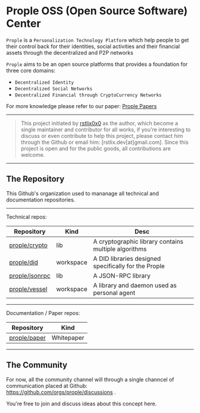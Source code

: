 # Prople OSS (Open Source Software) Center

`Prople` is a `Personalization Technology Platform` which help people to get their control back for their
identities, social activities and their financial assets through the decentralized and P2P networks

`Prople` aims to be an open source platforms that provides a foundation for three core domains:

- `Decentralized Identity` 
- `Decentralized Social Networks`
- `Decentralized Financial through CryptoCurrency Networks`

For more knowledge please refer to our paper: [Prople Papers](https://github.com/prople/paper)

---

> This project initiated by [rstlix0x0](https://github.com/rstlix0x0) as the author, which become a single maintainer
and contributor for all works, if you're interesting to discuss or even contribute to help this project, please contact him through
the Github or email him: [rstlix.dev[at]gmail.com]. Since this project is open and for the public goods, all contributions
are welcome.

---

## The Repository

This Github's organization used to mananage all technical and documentation repositories.

---

Technical repos:

|   Repository  |   Kind    |   Desc    |
|   ----------  |   ----    |   ----    |
| [prople/crypto](https://github.com/prople/crypto) | lib   |   A cryptographic library contains multiple algorithms    |
| [prople/did](https://github.com/prople/did) | workspace   |   A DID libraries designed specifically for the Prople    |
| [prople/jsonrpc](https://github.com/prople/jsonrpc) | lib   | A JSON-RPC library  |
| [prople/vessel](https://github.com/prople/vessel) | workspace   | A library and daemon used as personal agent    | 

---

Documentation / Paper repos:

|   Repository  |   Kind    |
|   ----------  |   ----    |
| [prople/paper](https://github.com/prople/paper)   |   Whitepaper  |

---

## The Community

For now, all the community channel will through a single channcel of communication placed at Github: https://github.com/orgs/prople/discussions .

You're free to join and discuss ideas about this concept here.